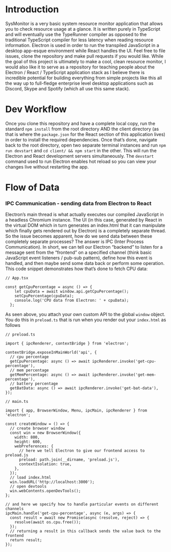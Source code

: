 # Introduction

SysMonitor is a very basic system resource monitor application that allows you to check resource usage at a glance. It is written purely in TypeScript and will eventually use the TypeRunner compiler as opposed to the traditional TypeScript compiler for less latency when reading resource information. Electron is used in order to run the transpiled JavaScript in a desktop app-esque environment while React handles the UI. Feel free to file issues, clone the repository and make pull requests if you would like. While the goal of this project is ultimately to make a cool, clean resource monitor, I would also like it to serve as a repository for teaching people about the Electron / React / TypeScript application stack as I believe there is incredible potential for building everything from simple projects like this all the way up to full-fledge enterprise level desktop applications such as Discord, Skype and Spotify (which all use this same stack).

# Dev Workflow

Once you clone this repository and have a complete local copy, run the standard `npm install` from the root directory AND the client directory (as that is where the `package.json` for the React section of this application lives) in order to install the required dependencies. Once that’s done, navigate back to the root directory, open two separate terminal instances and run `npm run devstart` and `cd client/ && npm start` in the other. This will run the Electron and React development servers simultaneously. The `devstart` command used to run Electron enables hot reload so you can view your changes live without restarting the app.

# Flow of Data

### IPC Communication - sending data from Electron to React

Electron’s main thread is what actually executes our compiled JavaScript in a headless Chromium instance. The UI (in this case, generated by React in the virtual DOM which in turn generates an index.html that it can manipulate which finally gets rendered out by Electron) is a completely separate thread. So the issue becomes apparent, how do we send data between these completely separate processes? The answer is IPC (Inter Process Communication). In short, we can tell our Electron “backend” to listen for a message sent from the “frontend” on a specified channel (think basic JavaScript event listeners / pub-sub pattern), define how this event is handled, and then maybe send some data back or perform some operation. This code snippet demonstrates how that’s done to fetch CPU data:

```tsx
// App.tsx

const getCpuPercentage = async () => {
    let cpuData = await window.api.getCpuPercentage();
    setCpuPercentage(cpuData);
    console.log('CPU data from Electron: ' + cpuData);
  };
```

As seen above, you attach your own custom API to the global `window` object. You do this in `preload.ts` that is run when you render out your `index.html` as follows

```tsx
// preload.ts

import { ipcRenderer, contextBridge } from 'electron';

contextBridge.exposeInMainWorld('api', {
  // cpu percentage
  getCpuPercentage: async () => await ipcRenderer.invoke('get-cpu-percentage'),
  // mem percentage
  getMemPercentage: async () => await ipcRenderer.invoke('get-mem-percentage'),
  // battery percentage
  getBatData: async () => await ipcRenderer.invoke('get-bat-data'),
});
```

```tsx
// main.ts

import { app, BrowserWindow, Menu, ipcMain, ipcRenderer } from 'electron';

const createWindow = () => {
  // create browser window
  const win = new BrowserWindow({
    width: 800,
    height: 600,
    webPreferences: {
      // here we tell Electron to give our frontend access to preload.js
      preload: path.join(__dirname, 'preload.js'),
      contextIsolation: true,
    },
  });
  // load index.html
  win.loadURL('http://localhost:3000');
  // open devtools
  win.webContents.openDevTools();
};

// and here we specify how to handle particular events on different channels
ipcMain.handle('get-cpu-percentage', async (e, args) => {
  const result = await new Promise(async (resolve, reject) => {
    resolve(await os.cpu.free());
  });
  // returning a result in this callback sends the value back to the frontend 
  return result;
});
```
